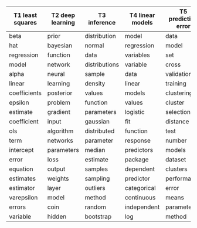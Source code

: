 ﻿| T1 least squares | T2 deep learning | T3 inference  | T4 linear models | T5 prediction error | T6 experimental design | T7 probability | T8 basic concepts? | T9 time series | T10 more experimental design? | T11 visualization? | T12 vector spaces | T13 social science? | T14 latex | T15 machine learning? |
|------------------|------------------|---------------|------------------|---------------------|------------------------|----------------|--------------------|----------------|-------------------------------|--------------------|-------------------|---------------------|-----------|-----------------------|
| beta             | prior            | distribution  | model            | data                | effect                 | probability    | variance           | time           | test                          | sample             | matrix            | data                | frac      | class                 |
| hat              | bayesian         | normal        | regression       | model               | effects                | random         | standard           | series         | hypothesis                    | size               | correlation       | analysis            | theta     | classification        |
| regression       | function         | data          | variables        | set                 | group                  | number         | confidence         | data           | tests                         | population         | variables         | statistics          | sigma     | features              |
| model            | network          | distributions | variable         | cross               | model                  | log            | error              | model          | null                          | number             | covariance        | statistical         | left      | data                  |
| alpha            | neural           | sample        | data             | validation          | random                 | distribution   | interval           | day            | data                          | plot               | data              | question            | sum       | feature               |
| linear           | learning         | density       | linear           | training            | variable               | function       | sample             | process        | significant                   | data               | pca               | good                | mathbf    | classifier            |
| coefficients     | posterior        | values        | models           | clustering          | treatment              | probabilities  | deviation          | forecast       | difference                    | sampling           | vector            | items               | lambda    | learning              |
| epsilon          | problem          | function      | values           | cluster             | interaction            | values         | bar                | trend          | testing                       | points             | factor            | people              | text      | set                   |
| estimate         | gradient         | parameters    | logistic         | selection           | level                  | variable       | intervals          | year           | sample                        | line               | analysis          | questions           | alpha     | problem               |
| coefficient      | input            | gaussian      | fit              | distance            | groups                 | sum            | estimate           | arima          | chi                           | samples            | components        | score               | mathbb    | classes               |
| ols              | algorithm        | distributed   | function         | test                | analysis               | question       | calculate          | days           | significance                  | small              | column            | scale               | begin     | training              |
| term             | networks         | parameter     | response         | number              | data                   | times          | sigma              | period         | values                        | people             | component         | book                | end       | tree                  |
| intercept        | parameters       | median        | predictors       | models              | variables              | binomial       | sum                | stationary     | statistic                     | red                | space             | methods             | phi       | svm                   |
| error            | loss             | estimate      | package          | dataset             | factor                 | independent    | sqrt               | price          | power                         | average            | columns           | scores              | hat       | algorithm             |
| equation         | output           | samples       | dependent        | clusters            | mixed                  | case           | var                | models         | groups                        | large              | linear            | based               | sim       | machine               |
| estimates        | weights          | sampling      | predictor        | performance         | levels                 | likelihood     | frac               | month          | size                          | proportion         | vectors           | answer              | infty     | random                |
| estimator        | layer            | outliers      | categorical      | error               | control                | variables      | values             | survival       | statistical                   | total              | correlations      | research            | cdot      | accuracy              |
| varepsilon       | model            | method        | continuous       | means               | age                    | event          | formula            | forecasting    | results                       | area               | principal         | item                | int       | decision              |
| errors           | coin             | random        | independent      | parameters          | fixed                  | events         | average            | years          | compare                       | graph              | variance          | find                | align     | trees                 |
| variable         | hidden           | bootstrap     | log              | method              | anova                  | answer         | means              | change         | means                         | make               | points            | information         | gamma     | forest                |